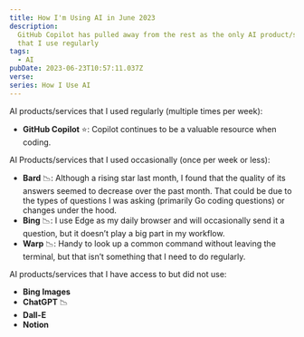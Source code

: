```yaml
---
title: How I'm Using AI in June 2023
description:
  GitHub Copilot has pulled away from the rest as the only AI product/service
  that I use regularly
tags:
  - AI
pubDate: 2023-06-23T10:57:11.037Z
verse:
series: How I Use AI
---
```


AI products/services that I used regularly (multiple times per week):

- **GitHub Copilot** ⭐: Copilot continues to be a valuable resource when coding.

AI Products/services that I used occasionally (once per week or less):

- **Bard** 📉: Although a rising star last month, I found that the quality of its
  answers seemed to decrease over the past month. That could be due to the types
  of questions I was asking (primarily Go coding questions) or changes under the
  hood.
- **Bing** 📉: I use Edge as my daily browser and will occasionally send it a
  question, but it doesn’t play a big part in my workflow.
- **Warp** 📉: Handy to look up a common command without leaving the terminal, but
  that isn’t something that I need to do regularly.

AI products/services that I have access to but did not use:

- **Bing Images**
- **ChatGPT** 📉
- **Dall-E**
- **Notion**
